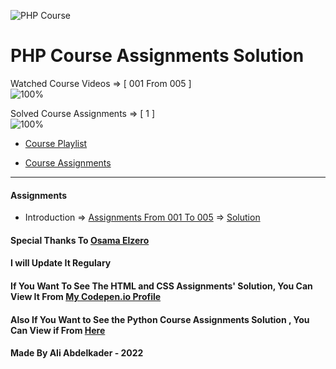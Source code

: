 ![PHP Course](https://upload.wikimedia.org/wikipedia/commons/thumb/2/27/PHP-logo.svg/1200px-PHP-logo.svg.png)

# PHP Course Assignments Solution

Watched Course Videos => [ 001 From 005 ] <br />
![100%](https://progress-bar.dev/100/)

Solved Course Assignments => [ 1 ] <br />
![100%](https://progress-bar.dev/100/)

- [Course Playlist](https://www.youtube.com/playlist?list=PLDoPjvoNmBAy41u35AqJUrI-H83DObUDq)

- [Course Assignments](https://elzero.org/category/assignments/php-assignments/)

---

#### Assignments

- Introduction => [Assignments From 001 To 005](https://elzero.org/php-bootcamp-assignments-lesson-from-1-to-5/) => [Solution](https://github.com/Ali-Abdelkader118/ElZero_Python_Course/blob/main/Assignment-001%20-%20010%20-%201.py)


#### Special Thanks To [Osama Elzero](https://www.youtube.com/user/OsamaElzero)
#### I will Update It Regulary
#### If You Want To See The HTML and CSS Assignments' Solution, You Can View It From [My Codepen.io Profile](https://codepen.io/Ali_118)
#### Also If You Want to See the Python Course Assignments Solution , You Can View if From [Here](https://github.com/Ali-Abdelkader118/ElZero_Python_Course)
#### Made By Ali Abdelkader - 2022
